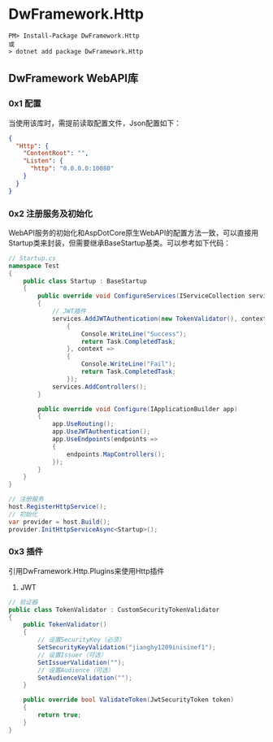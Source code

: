 # DwFramework.Http

```shell
PM> Install-Package DwFramework.Http
或
> dotnet add package DwFramework.Http
```

## DwFramework WebAPI库

### 0x1 配置

当使用该库时，需提前读取配置文件，Json配置如下：

```json
{
  "Http": {
    "ContentRoot": "",
    "Listen": {
      "http": "0.0.0.0:10080"
    }
  }
}
```

### 0x2 注册服务及初始化

WebAPI服务的初始化和AspDotCore原生WebAPI的配置方法一致，可以直接用Startup类来封装，但需要继承BaseStartup基类。可以参考如下代码：

```c#
// Startup.cs
namespace Test
{
    public class Startup : BaseStartup
    {
        public override void ConfigureServices(IServiceCollection services)
        {
          	// JWT插件
            services.AddJWTAuthentication(new TokenValidator(), context =>
                {
                    Console.WriteLine("Success");
                    return Task.CompletedTask;
                }, context =>
                {
                    Console.WriteLine("Fail");
                    return Task.CompletedTask;
                });
            services.AddControllers();
        }

        public override void Configure(IApplicationBuilder app)
        {
            app.UseRouting();
            app.UseJWTAuthentication();
            app.UseEndpoints(endpoints =>
            {
                endpoints.MapControllers();
            });
        }
    }
}
```

```c#
// 注册服务
host.RegisterHttpService();
// 初始化
var provider = host.Build();
provider.InitHttpServiceAsync<Startup>();
```

### 0x3 插件

引用DwFramework.Http.Plugins来使用Http插件

1. JWT

```c#
// 验证器
public class TokenValidator : CustomSecurityTokenValidator
{
    public TokenValidator()
    {
        // 设置SecurityKey（必须）
        SetSecurityKeyValidation("jianghy1209inisinef1");
        // 设置Issuer（可选）
        SetIssuerValidation("");
        // 设置Audience（可选）
        SetAudienceValidation("");
    }

    public override bool ValidateToken(JwtSecurityToken token)
    {
        return true;
    }
}
```